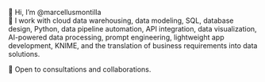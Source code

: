 👋 Hi, I’m @marcellusmontilla  
🧠 I work with cloud data warehousing, data modeling, SQL, database design, Python, data pipeline automation, API integration, data visualization, AI-powered data processing, prompt engineering, lightweight app development, KNIME, and the translation of business requirements into data solutions.

💼 Open to consultations and collaborations.

<!---
marcellusmontilla/marcellusmontilla is a ✨ special ✨ repository because its `README.md` (this file) appears on your GitHub profile.
You can click the Preview link to take a look at your changes.
--->
